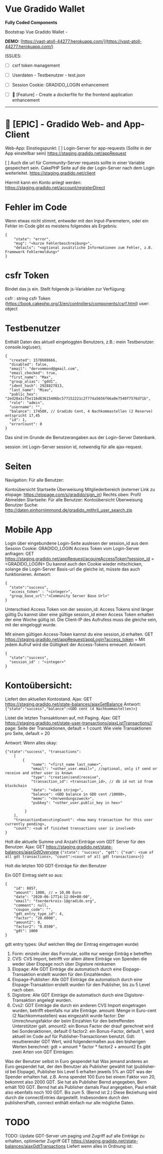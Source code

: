 # Vue Gradido Wallet



**Fully Coded Components**

Bootstrap Vue Gradido Wallet -  
 
 **DEMO:** [https://vast-atoll-44277.herokuapp.com/](https://vast-atoll-44277.herokuapp.com/) 
 

ISSUES:

 - [ ]  csrf token management 
 

 - [ ]  Userdaten - Testbenutzer - test.json
 

 - [ ]  Session Cookie: GRADIDO_LOGIN enhancement
 

 - [ ]  🚀 [Feature] - Create a dockerfile for the frontend application enhancement

 
 
 
 ___________


# 🌟 [EPIC] - Gradido Web- and App- Client

Web-App:
Einstiegspunkt:
[ ] Login-Server for app-requests (Sollte in der App einstellbar sein) https://staging.gradido.net/appRequest

[ ] Auch die url für Community-Server requests sollte in einer Variable gespeichert sein.
CakePHP Seite auf die der Login-Server nach dem Login weiterleitet.
https://staging.gradido.net/client

Hiermit kann ein Konto anlegt werden:
https://staging.gradido.net/account/registerDirect

# Fehler im Code
Wenn etwas nicht stimmt, entweder mit den Input-Paremetern, oder ein Fehler im Code gibt es meistens folgendes als Ergebnis:
```
{
	"state": "error",
	"msg": "<kurze Fehlerbeschreibung>",
	"details": "<optional zusätzliche Informationen zum Fehler, z.B. Framework Fehlermeldung>"
}
  ```
  
# csfr Token
Bindet das js ein.
Stellt folgende js-Variablen zur Verfügung:

csfr : string
csfr Token (https://book.cakephp.org/3/en/controllers/components/csrf.html)
user: object

# Testbenutzer
Enthält Daten des aktuell eingeloggten Benutzers, z.B.: mein Testbenutzer:
console.log(user);
```
{
  "created": 1578688666,
  "disabled": false,
  "email": "dervommond@gmail.com",
  "email_checked": true,
  "first_name": "Max",
  "group_alias": "gdd1",
  "ident_hash": 2928827813,
  "last_name": "Miau",
  "public_hex": "2ed28a1cf5e116d83615406bc577152221c2f774a5656f66a0e7540f7576d71b",
  "role": "admin",
  "username": "",
  "balance": 174500, // Gradido Cent, 4 Nachkommastellen (2 Reserve) entspricht 17,45 
  "id": 1,
  "errorCount": 0
}
```
Das sind im Grunde die Benutzerangaben aus der Login-Server Datenbank.

session :int
Login-Server session id, notwendig für alle ajax-request.

# Seiten
Navigation:
Für alle Benutzer:

Kontoübersicht
Startseite
Überweisung
Mitgliederbereich (externer Link zu elopage: https://elopage.com/s/gradido/sign_in)
Rechts oben:
Profil
Abmelden
Startseite:
Für alle Benutzer:
Kontoübersicht
Überweisung
Benutzer Suche:
http://daten.einhornimmond.de/gradido_mithril_user_search.zip

# Mobile App
Login über eingebundene Login-Seite
auslesen der session_id aus dem Session Cookie: GRADIDO_LOGIN
Access Token vom Login-Server anfragen:
GET https://staging.gradido.net/appRequest/acquireAccessToken?session_id = <GRADIDO_LOGIN>
Du kannst auch den Cookie wieder mitschicken, solange die Login-Server Basis-url die gleiche ist, müsste das auch funktionieren.
Antwort:
```
{
  "state":"success", 
  "access_token" : "<integer>",
  "group_base_url":"<Community Server Base Url>"
}
```
Unterschied Access Token von der session_id: Access Tokens sind länger gültig
Du kannst über eine gültige session_id einen Access Token erhalten der eine Woche gültig ist. Die Client-IP des Aufrufess muss die gleiche sein, mit der eingeloggt wurde.

Mit einem gültigen Access-Token kannst du eine session_id erhalten.
GET https://staging.gradido.net/appRequest/appLogin?access_token =
Mit jedem Aufruf wird die Gültigkeit der Access-Tokens erneuert.
Antwort:
```
{
  "state":"success", 
  "session_id" : "<integer>"
}
```
# Kontoübersicht:
Liefert den aktuellen Kontostand.
Ajax:
GET https://staging.gradido.net/state-balances/ajaxGetBalance
Antwort:
`{"state":"success","balance":<GDD cent (4 Nachkommastellen)>}`

Listet die letzten Transaktionen auf, mit Paging.
Ajax:
GET https://staging.gradido.net/state-user-transactions/ajaxListTransactions//
page: Seite der Transaktionen, default = 1
count: Wie viele Transaktionen pro Seite, default = 20

Antwort:
Wenn alles okay:
```
{"state":"success", "transactions": 
	[
		{
			"name": "<first_name last_name>",
			"email": "<other_user.email>", //optional, only if send or receive and other user is known
			"type": "creation|send|receive",
			"transaction_id": <transaction_id>, // db id not id from blockchain
			"date": "<date string>",
			"balance": <GDD balance in GDD cent /10000>,
			"memo": "<Verwendungszweck>",
			"pubkey": "<other_user.public_key in hex>"
		 
		 }
	],
	"transactionExecutingCount": <how many transaction for this user currently pending>,
	"count": <sum of finished transactions user is involved>
}
```
Holt die aktuelle Summe und Anzahl Einträge vom GDT Server für den Benutzer.
Ajax:
GET https://staging.gradido.net/state-balances/ajaxGdtOverview
```{"state": "success", "gdt": {"sum": <sum of all gdt transactions>, "count":<count of all gdt transactions>}}```

Holt die letzten 100 GDT-Einträge für den Benutzer

Ein GDT Eintrag sieht so aus:
```
{
	"id": 8857,
	"amount": 1000, // = 10,00 Euro
	"date": "2020-06-17T14:12:00+00:00",
	"email": "foerderkreis-1@gradido.org",
	"comment": null,
	"coupon_code": "",
	"gdt_entry_type_id": 4,
	"factor": "20.0000",
	"amount2": 0,
	"factor2": "0.0500",
	"gdt": 1000
}
```
gdt entry types: (Auf welchen Weg der Eintrag eingetragen wurde)
1. Form: einzeln über das Formular, sollte nur wenige Einträg e betreffen
2. CVS: CVS Import, betrifft vor allem ältere Einträge von Spenden die weder über Elopage noch über Digistore reinkamen
3. Elopage: Alle GDT Einträge die automatisch durch eine Elopage-Transaktion erstellt wurden für den Einzahlenden.
4. Elopage-Publisher: Alle GDT Einträge die automatisch durch eine Elopage-Transaktion erstellt wurden für den Publisher, bis zu 5 Level nach oben.
5. Digistore: Alle GDT Einträge die automatisch durch eine Digistore-Transaktion angelegt wurden.
6. Cvs2: GDT Einträge die durch ein anderen CVS Import eingetragen wurden, betrifft ebenfalls nur alte Einträge.
amount: Menge in Euro-cent (2 Nachkommastellen) was eingezahlt wurde
factor: Der Umrechnungsfaktor der beim Einzahlen für den betreffenden Unterstützer galt.
amount2: ein Bonus Factor der drauf gerechnet wird bei Sonderaktionen, default 0
factor2: ein Bonus-Factor, default 1, wird aktuell im Code auf für Publisher-Transactionen benutzt.
Gdt: resultierender GDT Wert, wird folgendermaßen aus den bisherigen Werten berechnet:
gdt = amount * factor * factor2 + amount2
Es gibt zwei Arten von GDT Einträgen:

Was der Benutzer selbst in Euro gespendet hat
Was jemand anderes an Euro gespendet hat, der den Benutzer als Publisher gewählt hat (publisher-id bei Elopage), Publisher bis Level 5 erhalten jeweils 5% an GDT was der Spender erhalten hat.
z.B. Anna spendet 100 Euro bei einem Faktor von 20, bekommt also 2000 GDT.
Sie hat als Publisher Bernd angegeben, Bern erhält 100 GDT.
Bernd hat als Publisher damals Paul angegeben, Paul erhält also ebenfalls noch 100 GDT.
Bis zum 5. (Bernd ist 2.)
Diese Beziehung wird durch die connectEntries dargestellt.
Insbesondere durch den publishersPath, connect enthält einfach nur alle mögliche Daten.

# TODO
TODO: Update GDT-Server um paging und Zugriff auf alle Einträge zu erhalten, optimierter Zugriff
GET https://staging.gradido.net/state-balances/ajaxGdtTransactions
Liefert wenn alles in Ordnung ist:








